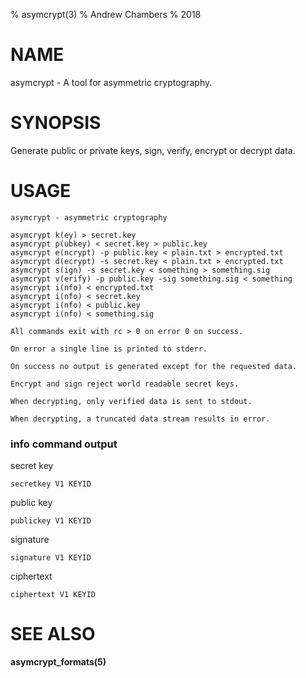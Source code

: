 % asymcrypt(3)
% Andrew Chambers
% 2018

# NAME

asymcrypt - A tool for asymmetric cryptography.

# SYNOPSIS

Generate public or private keys, sign, verify, encrypt or decrypt data.

# USAGE

```
asymcrypt - asymmetric cryptography

asymcrypt k(ey) > secret.key
asymcrypt p(ubkey) < secret.key > public.key
asymcrypt e(ncrypt) -p public.key < plain.txt > encrypted.txt
asymcrypt d(ecrypt) -s secret.key < plain.txt > encrypted.txt
asymcrypt s(ign) -s secret.key < something > something.sig
asymcrypt v(erify) -p public.key -sig something.sig < something
asymcrypt i(nfo) < encrypted.txt
asymcrypt i(nfo) < secret.key
asymcrypt i(nfo) < public.key
asymcrypt i(nfo) < something.sig

All commands exit with rc > 0 on error 0 on success.

On error a single line is printed to stderr.

On success no output is generated except for the requested data.

Encrypt and sign reject world readable secret keys.

When decrypting, only verified data is sent to stdout.

When decrypting, a truncated data stream results in error.
```

### info command output

secret key
```
secretkey V1 KEYID
```
public key
```
publickey V1 KEYID
```
signature
```
signature V1 KEYID
```
ciphertext
```
ciphertext V1 KEYID
```

# SEE ALSO

**asymcrypt_formats(5)**
